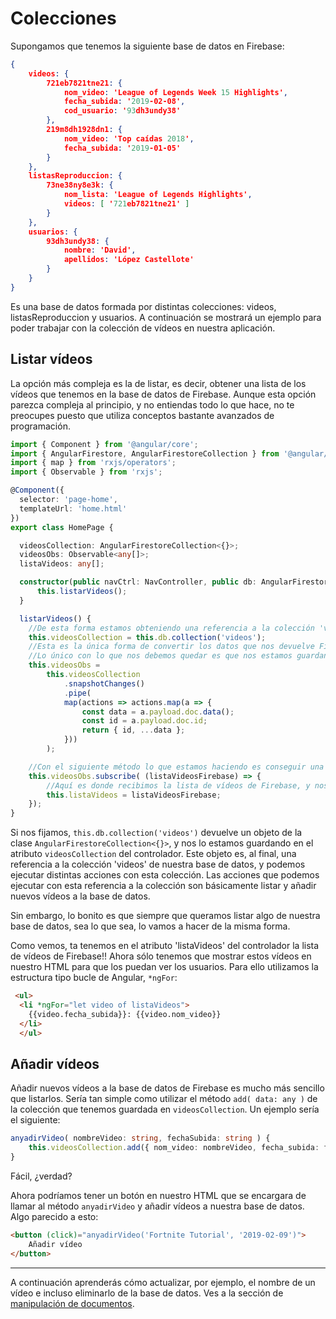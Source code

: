 
# Colecciones

Supongamos que tenemos la siguiente base de datos en Firebase:

```json
{
    videos: {
        721eb7821tne21: {
            nom_video: 'League of Legends Week 15 Highlights',
            fecha_subida: '2019-02-08',
            cod_usuario: '93dh3undy38'
        },
        219m8dh1928dn1: {
            nom_video: 'Top caídas 2018',
            fecha_subida: '2019-01-05' 
        }
    },
    listasReproduccion: {
        73ne38ny8e3k: {
            nom_lista: 'League of Legends Highlights',
            videos: [ '721eb7821tne21' ]
        }
    },
    usuarios: {
        93dh3undy38: {
            nombre: 'David',
            apellidos: 'López Castellote'
        }
    }
}
```
Es una base de datos formada por distintas colecciones: videos, listasReproduccion y usuarios. A continuación se mostrará un ejemplo para poder trabajar con la colección de vídeos en nuestra aplicación.

## Listar vídeos

La opción más compleja es la de listar, es decir, obtener una lista de los vídeos que tenemos en la base de datos de Firebase. Aunque esta opción parezca compleja al principio, y no entiendas todo lo que hace, no te preocupes puesto que utiliza conceptos bastante avanzados de programación.

```typescript
import { Component } from '@angular/core';
import { AngularFirestore, AngularFirestoreCollection } from '@angular/fire/firestore';
import { map } from 'rxjs/operators';
import { Observable } from 'rxjs';

@Component({
  selector: 'page-home',
  templateUrl: 'home.html'
})
export class HomePage {

  videosCollection: AngularFirestoreCollection<{}>;
  videosObs: Observable<any[]>;
  listaVideos: any[];

  constructor(public navCtrl: NavController, public db: AngularFirestore) {
      this.listarVideos();
  }

  listarVideos() {
    //De esta forma estamos obteniendo una referencia a la colección 'videos' de nuestra base de datos, y nos la guardamos como un atributo de la clase
    this.videosCollection = this.db.collection('videos');
    //Esta es la única forma de convertir los datos que nos devuelve Firebase a objetos capaces de ser reconocidos por nuestra aplicación.
    //Lo único con lo que nos debemos quedar es que nos estamos guardando en this.videosObs un objeto, llamado observable, que después nos permitirá obtener la lista de vídeos de la base de datos
    this.videosObs =
        this.videosCollection
            .snapshotChanges()
            .pipe(
            map(actions => actions.map(a => {
                const data = a.payload.doc.data();
                const id = a.payload.doc.id;
                return { id, ...data };
            }))
        );

    //Con el siguiente método lo que estamos haciendo es conseguir una suscripción al observable. Aquí es donde está el poder de Firebase: cada vez que se añada, elimine o actualice un vídeo en nuestra base de datos, se actualizará nuestra lista de vídeos de forma automática, sin tener que hacer nada.
    this.videosObs.subscribe( (listaVideosFirebase) => {
        //Aquí es donde recibimos la lista de vídeos de Firebase, y nos la guardamos en el atributo this.listaVideos del controlador
        this.listaVideos = listaVideosFirebase;
    });
}
```

Si nos fijamos, `this.db.collection('videos')` devuelve un objeto de la clase `AngularFirestoreCollection<{}>`, y nos lo estamos guardando en el atributo `videosCollection` del controlador. Este objeto es, al final, una referencia a la colección 'videos' de nuestra base de datos, y podemos ejecutar distintas acciones con esta colección. Las acciones que podemos ejecutar con esta referencia a la colección son básicamente listar y añadir nuevos vídeos a la base de datos.

Sin embargo, lo bonito es que siempre que queramos listar algo de nuestra base de datos, sea lo que sea, lo vamos a hacer de la misma forma. 

Como vemos, ta tenemos en el atributo 'listaVideos' del controlador la lista de vídeos de Firebase!! Ahora sólo tenemos que mostrar estos vídeos en nuestro HTML para que los puedan ver los usuarios. Para ello utilizamos la estructura tipo bucle de Angular, `*ngFor`:

```html
 <ul>
  <li *ngFor="let video of listaVideos">
    {{video.fecha_subida}}: {{video.nom_video}}
  </li>
  </ul>
```

## Añadir vídeos

Añadir nuevos vídeos a la base de datos de Firebase es mucho más sencillo que listarlos. Sería tan simple como utilizar el método `add( data: any )` de la colección que tenemos guardada en `videosCollection`. Un ejemplo sería el siguiente:

```typescript
anyadirVideo( nombreVideo: string, fechaSubida: string ) {
    this.videosCollection.add({ nom_video: nombreVideo, fecha_subida: fechaSubida });
}
```

Fácil, ¿verdad?

Ahora podríamos tener un botón en nuestro HTML que se encargara de llamar al método `anyadirVideo` y añadir vídeos a nuestra base de datos. Algo parecido a esto:

```html
<button (click)="anyadirVideo('Fortnite Tutorial', '2019-02-09')">
    Añadir vídeo
</button>
```

---

A continuación aprenderás cómo actualizar, por ejemplo, el nombre de un vídeo e incluso eliminarlo de la base de datos. Ves a la sección de [manipulación de documentos](./documentos.md).